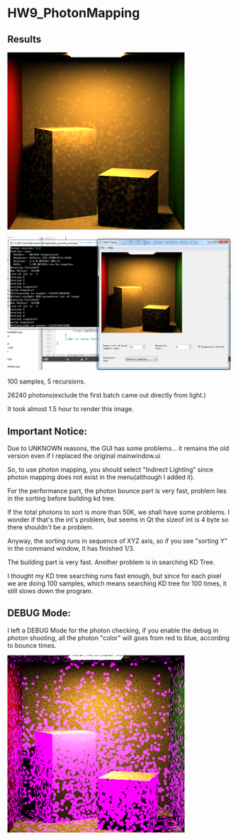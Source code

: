 # HW9_PhotonMapping

## Results

![](./photon.png)

![](./time.png)

100 samples, 5 recursions. 

26240 photons(exclude the first batch came out directly from light.)

It took almost 1.5 hour to render this image. 

## Important Notice: 

Due to UNKNOWN reasons, the GUI has some problems... it remains the old version even if I replaced the original mainwindow.ui

So, to use photon mapping, you should select "Indirect Lighting" since photon mapping does not exist in the menu(although I added it). 

For the performance part, the photon bounce part is very fast, problem lies in the sorting before building kd tree. 

If the total photons to sort is more than 50K, we shall have some problems. I wonder if that's the int's problem, but seems in Qt the sizeof int is 4 byte so there shouldn't be a problem.

Anyway, the sorting runs in sequence of XYZ axis, so if you see "sorting Y" in the command window, it has finished 1/3.

The building part is very fast. Another problem is in searching KD Tree.

I thought my KD tree searching runs fast enough, but since for each pixel we are doing 100 samples, which means searching KD tree for 100 times, it still slows down the program.

## DEBUG Mode:

I left a DEBUG Mode for the photon checking, if you enable the debug in photon shooting, all the photon "color" will goes from red to blue, according to bounce times.

![](./Debug.png)

